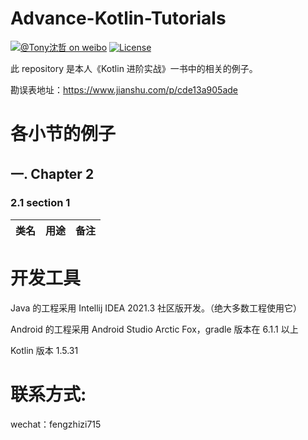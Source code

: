 # Advance-Kotlin-Tutorials

[![@Tony沈哲 on weibo](https://img.shields.io/badge/weibo-%40Tony%E6%B2%88%E5%93%B2-blue.svg)](http://www.weibo.com/fengzhizi715)
[![License](https://img.shields.io/badge/license-Apache%202-lightgrey.svg)](https://www.apache.org/licenses/LICENSE-2.0.html)

此 repository 是本人《Kotlin 进阶实战》一书中的相关的例子。

勘误表地址：https://www.jianshu.com/p/cde13a905ade

# 各小节的例子

## 一. Chapter 2
### 2.1 section 1
| 类名      |      用途    |  备注 |
|----------|-------------|------|




# 开发工具

Java 的工程采用 Intellij IDEA 2021.3 社区版开发。（绝大多数工程使用它）

Android 的工程采用 Android Studio Arctic Fox，gradle 版本在 6.1.1 以上

Kotlin 版本 1.5.31


# 联系方式:
wechat：fengzhizi715
